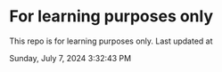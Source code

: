 # For learning purposes only
This repo is for learning purposes only.
Last updated at

Sunday, July 7, 2024 3:32:43 PM


